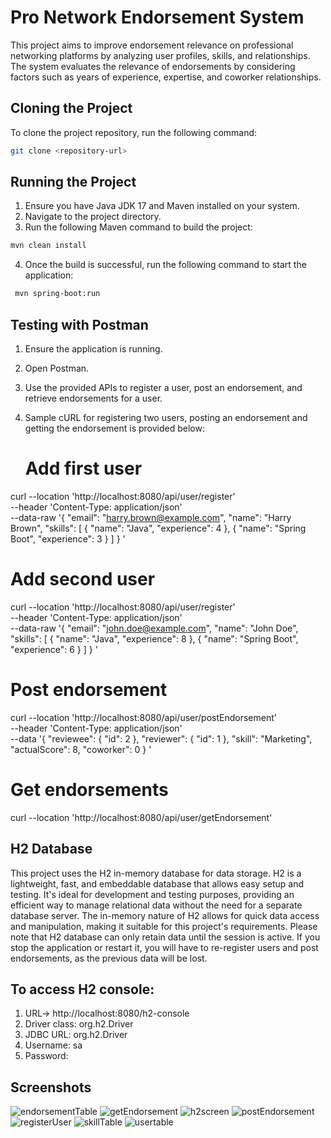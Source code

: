 # Pro Network Endorsement System

This project aims to improve endorsement relevance on professional networking platforms by analyzing user profiles, skills, and relationships. The system evaluates the relevance of endorsements by considering factors such as years of experience, expertise, and coworker relationships.

## Cloning the Project

To clone the project repository, run the following command:

```bash
git clone <repository-url>
```

## Running the Project

1. Ensure you have Java JDK 17 and Maven installed on your system.
2. Navigate to the project directory.
3. Run the following Maven command to build the project:

```bash
mvn clean install
```

4. Once the build is successful, run the following command to start the application:

```bash
 mvn spring-boot:run
```

## Testing with Postman

1. Ensure the application is running.
2. Open Postman.
3. Use the provided APIs to register a user, post an endorsement, and retrieve endorsements for a user.
4. Sample cURL for registering two users, posting an endorsement and getting the endorsement is provided below:
 
   # Add first user
curl --location 'http://localhost:8080/api/user/register' \
--header 'Content-Type: application/json' \
--data-raw '{
    "email": "harry.brown@example.com",
    "name": "Harry Brown",
    "skills": [
        {
            "name": "Java",
            "experience": 4
        },
        {
            "name": "Spring Boot",
            "experience": 3
        }
    ]
}
'

# Add second user
curl --location 'http://localhost:8080/api/user/register' \
--header 'Content-Type: application/json' \
--data-raw '{
    "email": "john.doe@example.com",
    "name": "John Doe",
    "skills": [
        {
            "name": "Java",
            "experience": 8
        },
        {
            "name": "Spring Boot",
            "experience": 6
        }
    ]
}
'

# Post endorsement
curl --location 'http://localhost:8080/api/user/postEndorsement' \
--header 'Content-Type: application/json' \
--data '{
  "reviewee": {
    "id": 2
  },
  "reviewer": {
    "id": 1
  },
  "skill": "Marketing",
  "actualScore": 8,
  "coworker": 0
}
'

# Get endorsements
curl --location 'http://localhost:8080/api/user/getEndorsement'

   

## H2 Database

This project uses the H2 in-memory database for data storage. H2 is a lightweight, fast, and embeddable database that allows easy setup and testing. It's ideal for development and testing purposes, providing an efficient way to manage relational data without the need for a separate database server. The in-memory nature of H2 allows for quick data access and manipulation, making it suitable for this project's requirements.
Please note that H2 database can only retain data until the session is active. If you stop the application or restart it, you will have to re-register users and post endorsements, as the previous data will be lost.

## To access H2 console:

1. URL-> http://localhost:8080/h2-console
2. Driver class: org.h2.Driver
3. JDBC URL: org.h2.Driver
4. Username: sa
5. Password: 

## Screenshots
![endorsementTable](https://github.com/KPrasad-30/Endorsement/assets/37859147/77f7621c-f58b-4ada-839d-bc734567e590)
![getEndorsement](https://github.com/KPrasad-30/Endorsement/assets/37859147/b8cd58db-b6f3-42a0-b635-c8f8a1183834)
![h2screen](https://github.com/KPrasad-30/Endorsement/assets/37859147/b99659b4-37ed-4a3b-967d-64f9a4b9fc51)
![postEndorsement](https://github.com/KPrasad-30/Endorsement/assets/37859147/2b795ed8-3bfc-4758-9614-a723dbc255f4)
![registerUser](https://github.com/KPrasad-30/Endorsement/assets/37859147/30998266-8c06-4b49-8a6e-93fa631c9b55)
![skillTable](https://github.com/KPrasad-30/Endorsement/assets/37859147/15e3d2f0-1e26-4bc8-9769-329312e9a2b4)
![usertable](https://github.com/KPrasad-30/Endorsement/assets/37859147/1a704791-38da-4bbe-b1da-55e86b896638)
